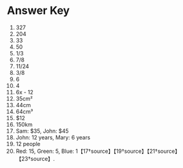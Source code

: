 # Answer Key
1. 327
2. 204
3. 33
4. 50
5. 1/3
6. 7/8
7. 11/24
8. 3/8
9. 6
10. 4
11. 6x - 12
12. 35cm²
13. 44cm
14. 64cm³
15. $12
16. 150km
17. Sam: $35, John: $45
18. John: 12 years, Mary: 6 years
19. 12 people
20. Red: 15, Green: 5, Blue: 1【17†source】【19†source】【21†source】【23†source】.
